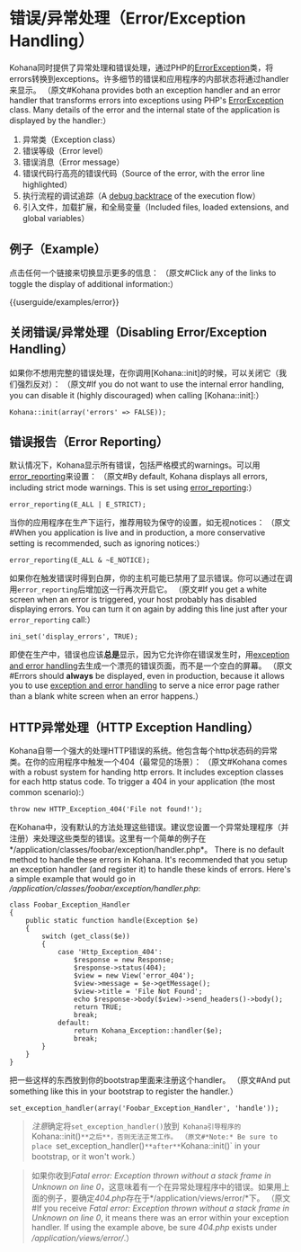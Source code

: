 # 错误/异常处理（Error/Exception Handling）

Kohana同时提供了异常处理和错误处理，通过PHP的[ErrorException](http://php.net/errorexception)类，将errors转换到exceptions。许多细节的错误和应用程序的内部状态将通过handler来显示。
（原文#Kohana provides both an exception handler and an error handler that transforms errors into exceptions using PHP's [ErrorException](http://php.net/errorexception) class. Many details of the error and the internal state of the application is displayed by the handler:）

1. 异常类（Exception class）
2. 错误等级（Error level）
3. 错误消息（Error message）
4. 错误代码行高亮的错误代码（Source of the error, with the error line highlighted）
5. 执行流程的调试追踪（A [debug backtrace](http://php.net/debug_backtrace) of the execution flow）
6. 引入文件，加载扩展，和全局变量（Included files, loaded extensions, and global variables）

## 例子（Example）

点击任何一个链接来切换显示更多的信息：
（原文#Click any of the links to toggle the display of additional information:）

<div>{{userguide/examples/error}}</div>

## 关闭错误/异常处理（Disabling Error/Exception Handling）

如果你不想用完整的错误处理，在你调用[Kohana::init]的时候，可以关闭它（我们强烈反对）：
（原文#If you do not want to use the internal error handling, you can disable it (highly discouraged) when calling [Kohana::init]:）

    Kohana::init(array('errors' => FALSE));

## 错误报告（Error Reporting）

默认情况下，Kohana显示所有错误，包括严格模式的warnings。可以用[error_reporting](http://php.net/error_reporting)来设置：
（原文#By default, Kohana displays all errors, including strict mode warnings. This is set using [error_reporting](http://php.net/error_reporting):）

    error_reporting(E_ALL | E_STRICT);

当你的应用程序在生产下运行，推荐用较为保守的设置，如无视notices：
（原文#When you application is live and in production, a more conservative setting is recommended, such as ignoring notices:）

    error_reporting(E_ALL & ~E_NOTICE);

如果你在触发错误时得到白屏，你的主机可能已禁用了显示错误。你可以通过在调用`error_reporting`后增加这一行再次开启它。
（原文#If you get a white screen when an error is triggered, your host probably has disabled displaying errors. You can turn it on again by adding this line just after your `error_reporting` call:）

    ini_set('display_errors', TRUE);

即使在​​生产中，错误也应该**总是**显示，因为它允许你在错误发生时，用[exception and error handling](debugging.errors)去生成一个漂亮的错误页面，而不是一个空白的屏幕。
（原文#Errors should **always** be displayed, even in production, because it allows you to use [exception and error handling](debugging.errors) to serve a nice error page rather than a blank white screen when an error happens.）

## HTTP异常处理（HTTP Exception Handling）

Kohana自带一个强大的处理HTTP错误的系统。他包含每个http状态码的异常类。在你的应用程序中触发一个404（最常见的场景）：
（原文#Kohana comes with a robust system for handing http errors. It includes exception classes for each http status code. To trigger a 404 in your application (the most common scenario):）

	throw new HTTP_Exception_404('File not found!');

在Kohana中，没有默认的方法处理这些错误。建议您设置一个异常处理程序（并注册）来处理这些类型的错误。这里有一个简单的例子在*/application/classes/foobar/exception/handler.php*。
There is no default method to handle these errors in Kohana. It's recommended that you setup an exception handler (and register it) to handle these kinds of errors. Here's a simple example that would go in */application/classes/foobar/exception/handler.php*:

	class Foobar_Exception_Handler
	{
		public static function handle(Exception $e)
		{
			switch (get_class($e))
			{
				case 'Http_Exception_404':
					$response = new Response;
					$response->status(404);
					$view = new View('error_404');
					$view->message = $e->getMessage();
					$view->title = 'File Not Found';
					echo $response->body($view)->send_headers()->body();
					return TRUE;
					break;
				default:
					return Kohana_Exception::handler($e);
					break;
			}
		}
	}

把一些这样的东西放到你的bootstrap里面来注册这个handler。
（原文#And put something like this in your bootstrap to register the handler.）

	set_exception_handler(array('Foobar_Exception_Handler', 'handle'));

 > *注意*确定将`set_exception_handler()`放到` Kohana引导程序的`Kohana::init()`**之后**，否则无法正常工作。
（原文#*Note:* Be sure to place `set_exception_handler()` **after** `Kohana::init()` in your bootstrap, or it won't work.）
 
 > 如果你收到*Fatal error: Exception thrown without a stack frame in Unknown on line 0*，这意味着有一个在异常处理程序中的错误。如果用上面的例子，要确定*404.php*存在于*/application/views/error/*下。
（原文#If you receive *Fatal error: Exception thrown without a stack frame in Unknown on line 0*, it means there was an error within your exception handler. If using the example above, be sure *404.php* exists under */application/views/error/*.）